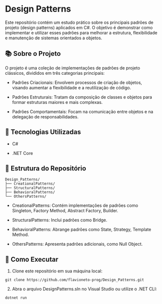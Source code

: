 # Design Patterns

Este repositório contém um estudo prático sobre os principais padrões de projeto (design patterns) aplicados em C#. 
O objetivo é demonstrar como implementar e utilizar esses padrões para melhorar a estrutura, flexibilidade e manutenção de sistemas orientados a objetos.

## 📚 Sobre o Projeto

O projeto é uma coleção de implementações de padrões de projeto clássicos, divididos em três categorias principais:

* Padrões Criacionais: Envolvem processos de criação de objetos, visando aumentar a flexibilidade e a reutilização de código.

* Padrões Estruturais: Tratam da composição de classes e objetos para formar estruturas maiores e mais complexas.

* Padrões Comportamentais: Focam na comunicação entre objetos e na delegação de responsabilidades.

## 🔧 Tecnologias Utilizadas

* C#

* .NET Core

## 🧪 Estrutura do Repositório

```
Design_Patterns/
├── CreationalPatterns/
├── StructuralPatterns/
├── BehavioralPatterns/
└── OthersPatterns/
```

* CreationalPatterns: Contém implementações de padrões como Singleton, Factory Method, Abstract Factory, Builder.

* StructuralPatterns: Inclui padrões como Bridge.

* BehavioralPatterns: Abrange padrões como State, Strategy, Template Method.

* OthersPatterns: Apresenta padrões adicionais, como Null Object.

## 🚀 Como Executar

1. Clone este repositório em sua máquina local:

```
git clone https://github.com/flavioneto-prog/Design_Patterns.git
```

2. Abra o arquivo DesignPatterns.sln no Visual Studio ou utilize o .NET CLI:
```
dotnet run
```
